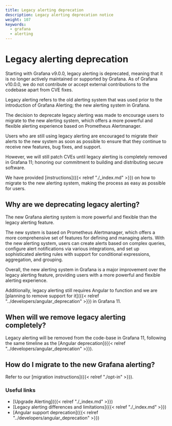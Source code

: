 ```yaml
---
title: Legacy alerting deprecation
description: Legacy alerting deprecation notice
weight: 107
keywords:
  - grafana
  - alerting
---
```


# Legacy alerting deprecation

Starting with Grafana v9.0.0, legacy alerting is deprecated, meaning that it is no longer actively maintained or supported by Grafana. As of Grafana v10.0.0, we do not contribute or accept external contributions to the codebase apart from CVE fixes.

Legacy alerting refers to the old alerting system that was used prior to the introduction of Grafana Alerting; the new alerting system in Grafana.

The decision to deprecate legacy alerting was made to encourage users to migrate to the new alerting system, which offers a more powerful and flexible alerting experience based on Prometheus Alertmanager.

Users who are still using legacy alerting are encouraged to migrate their alerts to the new system as soon as possible to ensure that they continue to receive new features, bug fixes, and support.

However, we will still patch CVEs until legacy alerting is completely removed in Grafana 11; honoring our commitment to building and distributing secure software.

We have provided [instructions]({{< relref "./_index.md" >}}) on how to migrate to the new alerting system, making the process as easy as possible for users.

## Why are we deprecating legacy alerting?

The new Grafana alerting system is more powerful and flexible than the legacy alerting feature.

The new system is based on Prometheus Alertmanager, which offers a more comprehensive set of features for defining and managing alerts. With the new alerting system, users can create alerts based on complex queries, configure alert notifications via various integrations, and set up sophisticated alerting rules with support for conditional expressions, aggregation, and grouping.

Overall, the new alerting system in Grafana is a major improvement over the legacy alerting feature, providing users with a more powerful and flexible alerting experience.

Additionally, legacy alerting still requires Angular to function and we are [planning to remove support for it]({{< relref "../developers/angular_deprecation" >}}) in Grafana 11.

## When will we remove legacy alerting completely?

Legacy alerting will be removed from the code-base in Grafana 11, following the same timeline as the [Angular deprecation]({{< relref "../developers/angular_deprecation" >}}).

## How do I migrate to the new Grafana alerting?

Refer to our [migration instructions]({{< relref "./opt-in" >}}).

### Useful links

- [Upgrade Alerting]({{< relref "./_index.md" >}})
- [Legacy alerting differences and limitations]({{< relref "./_index.md" >}})
- [Angular support deprecation]({{< relref "../developers/angular_deprecation" >}})
